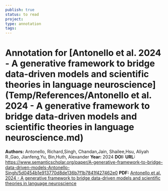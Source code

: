 ```yaml
---
publish: true
status: to read
project:
type: annotation
tags:
---
```

# Annotation for [Antonello et al. 2024 - A generative framework to bridge data-driven models and scientific theories in language neuroscience](Temp/References/Antonello et al. 2024 - A generative framework to bridge data-driven models and scientific theories in language neuroscience.md)

**Authors:** Antonello, Richard,Singh, Chandan,Jain, Shailee,Hsu, Aliyah R.,Gao, Jianfeng,Yu, Bin,Huth, Alexander
**Year:** 2024
**DOI:** 
**URL:** https://www.semanticscholar.org/paper/A-generative-framework-to-bridge-data-driven-models-Antonello-Singh/5d0454b1e913770d8de136b7f1b7841f427462e0
**PDF:** [Antonello et al. 2024 - A generative framework to bridge data-driven models and scientific theories in language neuroscience](Papers/PDFs/Antonello%20et%20al.%202024%20-%20A%20generative%20framework%20to%20bridge%20data-driven%20models%20and%20scientific%20theories%20in%20language%20neuroscience.pdf)
